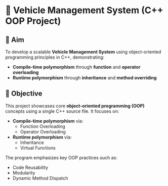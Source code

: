 # 🚗 Vehicle Management System (C++ OOP Project)

## 🎯 Aim
To develop a scalable **Vehicle Management System** using object-oriented programming principles in C++, demonstrating:

- **Compile-time polymorphism** through **function** and **operator overloading**
- **Runtime polymorphism** through **inheritance** and **method overriding**

## 🧠 Objective
This project showcases core **object-oriented programming (OOP)** concepts using a single C++ source file. It focuses on:

- **Compile-time polymorphism** via:
  - Function Overloading
  - Operator Overloading
- **Runtime polymorphism** via:
  - Inheritance
  - Virtual Functions

The program emphasizes key OOP practices such as:

- Code Reusability  
- Modularity  
- Dynamic Method Dispatch  

